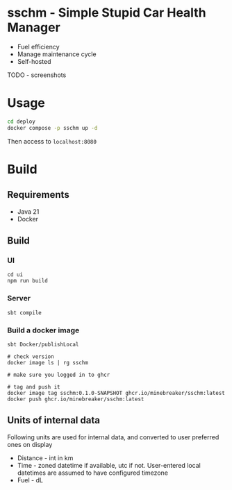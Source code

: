 # sschm - Simple Stupid Car Health Manager

* Fuel efficiency
* Manage maintenance cycle
* Self-hosted

TODO - screenshots


# Usage

```bash
cd deploy
docker compose -p sschm up -d
```

Then access to `localhost:8080`


# Build

## Requirements

* Java 21
* Docker

## Build

### UI

```
cd ui
npm run build
```

### Server

```
sbt compile
```

### Build a docker image

```
sbt Docker/publishLocal

# check version
docker image ls | rg sschm

# make sure you logged in to ghcr

# tag and push it
docker image tag sschm:0.1.0-SNAPSHOT ghcr.io/minebreaker/sschm:latest
docker push ghcr.io/minebreaker/sschm:latest
```


## Units of internal data

Following units are used for internal data, and converted to user preferred ones on display

* Distance - int in km
* Time - zoned datetime if available, utc if not. User-entered local datetimes are assumed to have configured timezone
* Fuel - dL
